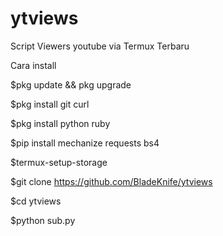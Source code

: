 # ytviews
Script Viewers youtube via Termux Terbaru 

Cara install

$pkg update && pkg upgrade

$pkg install git curl

$pkg install python ruby

$pip install mechanize requests bs4

$termux-setup-storage

$git clone https://github.com/BladeKnife/ytviews

$cd ytviews

$python sub.py
